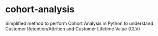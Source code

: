 # cohort-analysis
Simplified method to perform Cohort Analysis in Python to understand Customer Retention/Attrition and Customer Lifetime Value (CLV)
